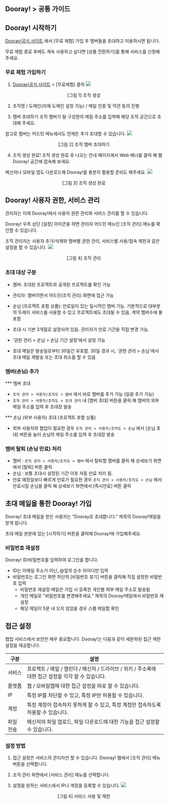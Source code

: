 ## Dooray! > 공통 가이드

## Dooray! 시작하기

[Dooray!공식 사이트](https://dooray.com) 에서 [무료 체험] 가입 후 멤버들을 초대하고 이용하시면 됩니다.

무료 체험 종료 후에도 계속 사용하고 싶다면 [상품 전환하기]를 통해 서비스를 신청해 주세요.


### 무료 체험 가입하기
1.	[Dooray!공식 사이트](https://dooray.com) > [무료체험] 클릭 
 ![](http://static.toastoven.net/prod_dooray_project/common/common01.png)
  <center>[그림 1] 조직 생성 </center> 

2.	조직명 / 도메인(자체 도메인 설정 가능) / 메일 인증 및 약관 동의 진행

3.	멤버 초대하기
 조직 멤버가 될 구성원의 메일 주소를 입력해 해당 조직 공간으로 초대해 주세요.
 
 참고로 멤버는 어드민 메뉴에서도 언제든 추가 초대할 수 있습니다. 
  ![](http://static.toastoven.net/prod_dooray_project/common/common02.png)
  <center>[그림 2] 조직 멤버 초대하기 </center>
  
  
4.	조직 생성 완료!
 조직 생성 완료 후 나오는 안내 페이지에서 Web 배너를 클릭 해 웹 Dooray! 공간에 접속해 보세요.

 메신저나 모바일 앱도 다운로드해 Dooray!를 충분히 활용할 준비도 해주세요.
 ![](http://static.toastoven.net/prod_dooray_project/common/common03.png)
  <center>[그림 3] 조직 생성 완료 </center>


## Dooray! 사용자 권한, 서비스 관리 
관리자는 이제 Dooray!에서 사용자 권한 관리와 서비스 관리를 할 수 있습니다. 

Dooray! 우측 상단 [설정] 아이콘을 하면 관리자 어드민 메뉴인 [조직 관리] 메뉴를 확인할 수 있습니다. 

조직 관리자는 사용자 추가/삭제와 멤버별 권한 관리, 서비스별 사용/접속 제한과 같은 설정을 할 수 있습니다.
![](http://static.toastoven.net/prod_dooray_project/common/common06.png)
<center>[그림 4] 조직 관리 </center> 



### 초대 대상 구분 

 * 멤버: 초대된 프로젝트와 공개된 프로젝트를 확인 가능 
 * 관리자: 멤버이면서 어드민(조직 관리) 화면에 접근 가능
 * 손님 (프로젝트 포함 상품): 만료일이 있는 일시적인 멤버 기능. 기본적으로 대부분의 두레이 서비스를 사용할 수 있고 프로젝트에도 초대될 수 있음. 계약 멤버수에 불포함  
  * 초대 시 기본 3개월로 설정되어 있음. 관리자가 만료 기간을 직접 변경 가능.  
  * '권한 관리 > 손님 > 손님 기간 설정'에서 설정 가능

 * 초대 메일은 발송일로부터 30일간 유효함. 30일 경과 시, '권한 관리 > 손님'에서 초대 메일 재발송 또는 초대 취소를 할 수 있음 


### 멤버(손님) 추가 

*** 멤버 초대
 * `조직 관리 > 사용자/조직도 > 멤버` 에서 바로 멤버를 추가 가능 (일괄 추가 가능)
 * `조직 관리 > 사용자/조직도 > 초대 관리` 내 [멤버 초대] 버튼을 클릭 해 멤버의 외부 메일 주소를 입력 후 초대장 발송

*** 손님 (외부 사용자) 초대 (프로젝트 포함 상품)
 * 외부 사용자와 협업이 필요한 경우 `조직 관리 > 사용자/조직도 > 손님` 에서 [손님 초대] 버튼을 눌러 손님의 메일 주소를 입력 후 초대장 발송


### 멤버 탈퇴 (손님 만료) 처리  

 * 멤버 : `조직 관리 > 사용자/조직도 > 멤버` 에서 탈퇴할 멤버를 클릭 해 상세보기 화면에서 [탈퇴] 버튼 클릭
 * 손님 : 보통 초대시 설정된 기간 이후 자동 만료 처리 됨.
  * 만료 예정일보다 빠르게 만료가 필요한 경우 `조직 관리 > 사용자/조직도 > 손님` 에서 만료시킬 손님을 클릭 해 상세보기 화면에서 [즉시만료] 버튼 클릭


## 초대 메일을 통한 Dooray! 가입
Dooray! 초대 메일을 받은 사용자는 "Dooray로 초대합니다." 제목의 Dooray!메일을 받게 됩니다. 

초대 메일 본문에 있는 [시작하기] 버튼을 클릭해 Dooray!에 가입해주세요. 


### 비밀번호 재설정 
Dooray! ID/비밀번호를 입력하여 로그인을 합니다.
* ID는 이메일 주소가 아닌, @앞의 순수 아이디만 입력
* 비밀번호는 로그인 화면 하단의 [비밀번호 찾기] 버튼을 클릭해 직접 설정한 비밀번호 입력
  * 비밀번호 재설정 메일은 가입 시 등록한 개인별 외부 메일 주소로 발송됨
  * 개인 메일로 "비밀번호를 변경해주세요." 제목의 Dooray!메일에서 비밀번호 재설정 
  * 해당 메일이 5분 내 오지 않았을 경우 스팸 메일함 확인 


## 접근 설정
협업 서비스에서 보안은 매우 중요합니다. Dooray!는 다음과 같이 세분화된 접근 제한 설정을 제공합니다.

|구분|설명|
|---|---|
|서비스|프로젝트 / 메일 / 캘린더 / 메신저 / 드라이브 / 위키 / 주소록에 대한 접근 설정을 각각 할 수 있습니다.|
|플랫폼|웹 / 모바일앱에 대한 접근 설정을 따로 할 수 있습니다.|
|IP|특정 IP를 차단할 수 있고, 특정 IP만 허용할 수 있습니다.|
|계정|특정 계정이 접속하지 못하게 할 수 있고, 특정 계정만 접속하도록 허용할 수 있습니다.|
|파일 전송| 메신저의 파일 업로드, 파일 다운로드에 대한 기능을 접근 설정할 수 있습니다.|


### 설정 방법

1. 접근 설정은 서비스의 관리자만 할 수 있습니다. Dooray! 웹에서 [조직 관리] 메뉴 버튼을 선택합니다.

2. 조직 관리 화면에서 [서비스 관리] 메뉴를 선택합니다.

3. 설정을 원하는 서비스에서 IP나 계정을 등록할 수 있습니다.
![](http://static.toastoven.net/prod_dooray_project/common/common08.png)
<center>[그림 6] 서비스 사용 및 제한 </center>

